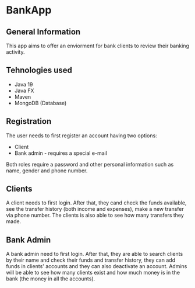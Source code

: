 # BankApp
## General Information
This app aims to offer an enviorment for bank clients to review their banking activity.

## Tehnologies used
* Java 19
* Java FX
* Maven
* MongoDB (Database)

## Registration
The user needs to first register an account having two options:
* Client
* Bank admin - requires a special e-mail

Both roles require a password and other personal information such as name, gender and phone number.

## Clients
A client needs to first login. After that, they cand check the funds available, see the transfer history (both income and expenses), make a new transfer via phone number. The clients is also able to see how many transfers they made.

## Bank Admin
A bank admin need to first login. After that, they are able to search clients by their name and check their funds and transfer history, they can add funds in clients' accounts and they can also deactivate an account. Admins will be able to see how many clients exist and how much money is in the bank (the money in all the accounts). 

